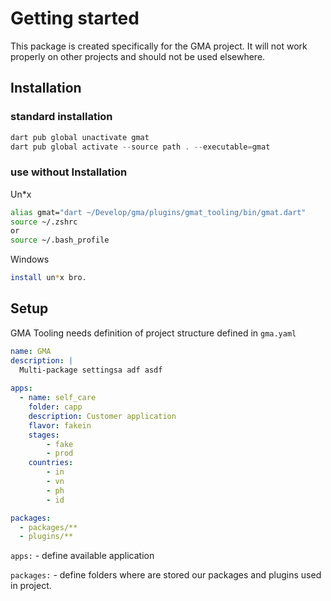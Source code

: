 # Getting started

This package is created specifically for the GMA project. It will not work properly on other projects and should not be used elsewhere.

## Installation

### standard installation

```dart
dart pub global unactivate gmat
dart pub global activate --source path . --executable=gmat
```

### use without Installation
Un*x
```bash
alias gmat="dart ~/Develop/gma/plugins/gmat_tooling/bin/gmat.dart"
source ~/.zshrc
or
source ~/.bash_profile
```

Windows
```bash
install un*x bro.
```

## Setup
GMA Tooling needs definition of project structure defined in `gma.yaml`


```yaml
name: GMA
description: | 
  Multi-package settingsa adf asdf
  
apps:
  - name: self_care
    folder: capp
    description: Customer application
    flavor: fakein
    stages:
        - fake
        - prod
    countries:
        - in
        - vn
        - ph
        - id

packages:
  - packages/**
  - plugins/**
```

`apps:` - define available application 

`packages:` - define folders where are stored our packages and plugins used in project.
